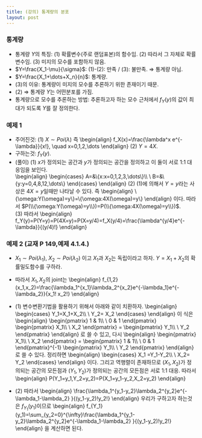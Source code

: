 ```yaml
---
title: (강의) 통계량의 분포
layout: post
---
```


### 통계량 
- 통계량 $Y$의 특징: (1) 확률변수(주로 랜덤표본)의 함수임. (2) 따라서 그 자체로 확률변수임.  (3) 미지의 모수를 포함하지 않음. 
- $Y=\frac{X_1-\mu}{\sigma}$: (1)-(2): 만족 / (3): 불만족. $\Longrightarrow$ 통계량 아님. 
- $Y=\frac{X_1+\dots+X_n}{n}$: 통계량. 
- (3)의 이유: 통계량이 미지의 모수를 추론하기 위한 존재이기 때문. 
- (2) $\Longrightarrow$ 통계량 $Y$는 어떤분포를 가짐. 
- 통계량으로 모수를 추론하는 방법: 추론하고자 하는 모수 근처에서 $f_Y(y)$의 값이 최대가 되도록 $Y$를 잘 정의한다. 

### 예제 1 
- 주어진것: (1) $X \sim Poi(\lambda)$ 즉 
\begin{align}
f_X(x)=\frac{\lambda^x e^{-\lambda}}{x!}, \quad x=0,1,2,\dots
\end{align} 
(2) $Y=4X$. 
- 구하는것: $f_Y(y)$. 
- (풀이) (1) $x$가 정의되는 공간과 $y$가 정의되는 공간을 정의하고 이 둘이 서로 1:1 대응임을 보인다. <br/>
\begin{align}
\begin{cases}
A=&\\{x:x=0,1,2,3,\dots\\}\\\\ \\
B=&\\{y:y=0,4,8,12,\dots\\}
\end{cases}
\end{align}
(2) (1)에 의해서 $Y=y$라는 사상은 $4X=y$일때만 나타날 수 있다. 즉 
\begin{align}
\\{\omega:Y(\omega)=y\\}=\\{\omega:4X(\omega)=y\\}
\end{align}
이다. 따라서 $P(\\{\omega:Y(\omega)=y\\})=P(\\{\omega:4X(\omega)=y\\})$. <br/> 
(3) 따라서 
\begin{align}
f_Y(y)=P(Y=y)=P(4X=y)=P(X=y/4)=f_X(y/4)=\frac{\lambda^{y/4}e^{-\lambda}}{(y/4)!}
\end{align}

### 예제 2 (교재 P 149,예제 4.1.4.)
- $X_1 \sim Poi(\lambda_1)$, $X_2 \sim Poi(\lambda_2)$ 이고 $X_1$과 $X_2$는 독립이라고 하자. $Y=X_1+X_2$의 확률밀도함수를 구하라. 

- 따라서 $X_1,X_2$의 joint는 
\begin{align}
f_{1,2}(x_1,x_2)=\frac{\lambda_1^{x_1}\lambda_2^{x_2}e^{-\lambda_1}e^{-\lambda_2}}{x_1! x_2!}
\end{align}

- (1) 변수변환기법을 활용하기 위해서 아래와 같이 치환하자. 
\begin{align}
\begin{cases}
Y_1=X_1+X_2\\\\ \\
Y_2= X_2 
\end{cases}
\end{align}
이 식은 
\begin{align}
\begin{pmatrix}
1 & 1\\\\ \\
0 & 1
\end{pmatrix}
\begin{pmatrix}
X_1\\\\ \\
X_2
\end{pmatrix}
=
\begin{pmatrix}
Y_1\\\\ \\
Y_2
\end{pmatrix}
\end{align}
로 쓸 수 있고, 다시 
\begin{align}
\begin{pmatrix}
X_1\\\\ \\
X_2
\end{pmatrix}
=
\begin{pmatrix}
1 & 1\\\\ \\
0 & 1
\end{pmatrix}^{-1}
\begin{pmatrix}
Y_1\\\\ \\
Y_2
\end{pmatrix}
\end{align}
로 쓸 수 있다. 정리하면 
\begin{align}
\begin{cases}
X_1 =Y_1-Y_2\\\\ \\
X_2= Y_2 
\end{cases}
\end{align}
이다. 그리고 역행렬이 존재하므로 $(X_1,X_2)$가 정의되는 공간의 모든점과 $(Y_1,Y_2)$가 정의되는 공간의 모든점은 서로 1:1 대응. 따라서 
\begin{align}
P(Y_1=y_1,Y_2=y_2)=P(X_1=y_1-y_2,X_2=y_2)
\end{align}

- (2) 따라서 
\begin{align}
\frac{\lambda_1^{y_1-y_2}\lambda_2^{y_2}e^{-\lambda_1-\lambda_2} }{(y_1-y_2)!y_2!}
\end{align}
우리가 구하고자 하는것은 $f_{Y_1}(y_1)$이므로 
\begin{align}
f_{Y_1}(y_1)=\sum_{y_2=0}^{\infty}\frac{\lambda_1^{y_1-y_2}\lambda_2^{y_2}e^{-\lambda_1-\lambda_2} }{(y_1-y_2)!y_2!}
\end{align}
을 계산하면 된다. 
